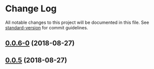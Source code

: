 # Change Log

All notable changes to this project will be documented in this file. See [standard-version](https://github.com/conventional-changelog/standard-version) for commit guidelines.

<a name="0.0.6-0"></a>
## [0.0.6-0](https://bitbucket.org/hotcakedevs/hotcakeapp/compare/v0.0.5...v0.0.6-0) (2018-08-27)



<a name="0.0.5"></a>
## [0.0.5](https://bitbucket.org/hotcakedevs/hotcakeapp/compare/v0.0.4...v0.0.5) (2018-08-27)
